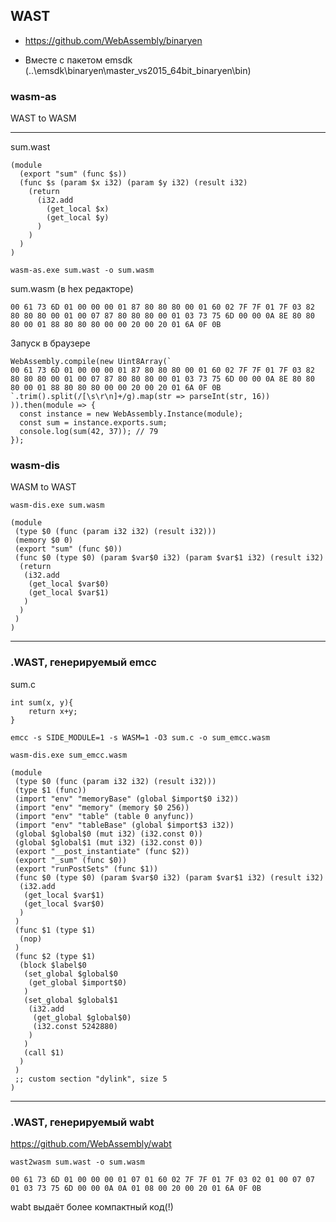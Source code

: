 ## WAST


* https://github.com/WebAssembly/binaryen

* Вместе с пакетом emsdk (..\emsdk\binaryen\master_vs2015_64bit_binaryen\bin)

### wasm-as
WAST to WASM
___



sum.wast
```
(module
  (export "sum" (func $s))
  (func $s (param $x i32) (param $y i32) (result i32)
    (return
      (i32.add
        (get_local $x)
        (get_local $y)
      )
    )
  )
)
```

`wasm-as.exe sum.wast -o sum.wasm`

sum.wasm (в hex редакторе)
```
00 61 73 6D 01 00 00 00 01 87 80 80 80 00 01 60 02 7F 7F 01 7F 03 82 80 80 80 00 01 00 07 87 80 80 80 00 01 03 73 75 6D 00 00 0A 8E 80 80 80 00 01 88 80 80 80 00 00 20 00 20 01 6A 0F 0B
```

Запуск в браузере

```
WebAssembly.compile(new Uint8Array(`
00 61 73 6D 01 00 00 00 01 87 80 80 80 00 01 60 02 7F 7F 01 7F 03 82 80 80 80 00 01 00 07 87 80 80 80 00 01 03 73 75 6D 00 00 0A 8E 80 80 80 00 01 88 80 80 80 00 00 20 00 20 01 6A 0F 0B
`.trim().split(/[\s\r\n]+/g).map(str => parseInt(str, 16))
)).then(module => {
  const instance = new WebAssembly.Instance(module);
  const sum = instance.exports.sum;
  console.log(sum(42, 37)); // 79
});
```

### wasm-dis
WASM to WAST

`wasm-dis.exe sum.wasm`

```
(module
 (type $0 (func (param i32 i32) (result i32)))
 (memory $0 0)
 (export "sum" (func $0))
 (func $0 (type $0) (param $var$0 i32) (param $var$1 i32) (result i32)
  (return
   (i32.add
    (get_local $var$0)
    (get_local $var$1)
   )
  )
 )
)
```

___

### .WAST, генерируемый emcc

sum.c
```
int sum(x, y){
	return x+y;
}
```

`emcc -s SIDE_MODULE=1 -s WASM=1 -O3 sum.c -o sum_emcc.wasm`


`wasm-dis.exe sum_emcc.wasm`

```
(module
 (type $0 (func (param i32 i32) (result i32)))
 (type $1 (func))
 (import "env" "memoryBase" (global $import$0 i32))
 (import "env" "memory" (memory $0 256))
 (import "env" "table" (table 0 anyfunc))
 (import "env" "tableBase" (global $import$3 i32))
 (global $global$0 (mut i32) (i32.const 0))
 (global $global$1 (mut i32) (i32.const 0))
 (export "__post_instantiate" (func $2))
 (export "_sum" (func $0))
 (export "runPostSets" (func $1))
 (func $0 (type $0) (param $var$0 i32) (param $var$1 i32) (result i32)
  (i32.add
   (get_local $var$1)
   (get_local $var$0)
  )
 )
 (func $1 (type $1)
  (nop)
 )
 (func $2 (type $1)
  (block $label$0
   (set_global $global$0
    (get_global $import$0)
   )
   (set_global $global$1
    (i32.add
     (get_global $global$0)
     (i32.const 5242880)
    )
   )
   (call $1)
  )
 )
 ;; custom section "dylink", size 5
)
```

___

### .WAST, генерируемый wabt

https://github.com/WebAssembly/wabt

`wast2wasm sum.wast -o sum.wasm`


```00 61 73 6D 01 00 00 00 01 07 01 60 02 7F 7F 01 7F 03 02 01 00 07 07 01 03 73 75 6D 00 00 0A 0A 01 08 00 20 00 20 01 6A 0F 0B```

wabt выдаёт более компактный код(!)